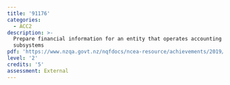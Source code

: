 ```yaml
---
title: '91176'
categories:
  - ACC2
description: >-
  Prepare financial information for an entity that operates accounting
  subsystems
pdf: 'https://www.nzqa.govt.nz/nqfdocs/ncea-resource/achievements/2019/as91176.pdf'
level: '2'
credits: '5'
assessment: External
---
```



